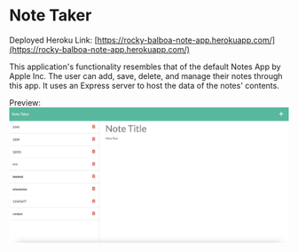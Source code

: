 # Note Taker

Deployed Heroku Link:
[https://rocky-balboa-note-app.herokuapp.com/](https://rocky-balboa-note-app.herokuapp.com/)

This application's functionality resembles that of the default Notes App by Apple Inc. The user can add, save, delete, and manage their notes through this app. It uses an Express server to host the data of the notes' contents.

Preview:
![](./public/assets/css/screenshot.jpg)

